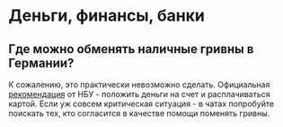 # Деньги, финансы, банки

## Где можно обменять наличные гривны в Германии?
К сожалению, это практически невозможно сделать. Официальная [рекомендация](https://bank.gov.ua/ua/news/all/natsionalniy-bank-rekomenduye-ne-vivoziti-gotivkovu-grivnyu-za-kordon-a-vnesti-yiyi-na-rahunki-v-ukrayini) от НБУ - положить деньги на счет и расплачиваться картой.
Если уж совсем критическая ситуация - в чатах попробуйте поискать тех, кто согласится в качестве помощи поменять гривны.